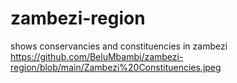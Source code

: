 # zambezi-region
shows conservancies and constituencies in zambezi
https://github.com/BeluMbambi/zambezi-region/blob/main/Zambezi%20Constituencies.jpeg
